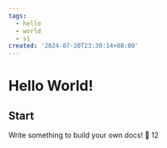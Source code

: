 ```yaml
---
tags:
  - hello
  - world
  - s1
created: '2024-07-20T23:30:14+08:00'
---
```


# Hello World!

## Start

Write something to build your own docs! 🎁
12
